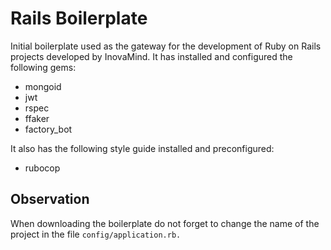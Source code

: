 # Rails Boilerplate

Initial boilerplate used as the gateway for the development of Ruby on Rails projects developed by InovaMind. It has installed and configured the following gems:

- mongoid
- jwt
- rspec
- ffaker
- factory_bot

It also has the following style guide installed and preconfigured:

- rubocop

## Observation

When downloading the boilerplate do not forget to change the name of the project in the file `config/application.rb.`
